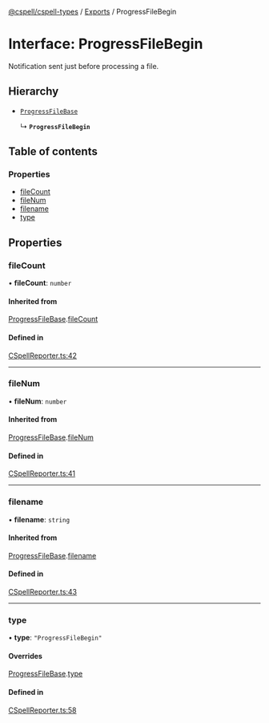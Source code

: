 [@cspell/cspell-types](../README.md) / [Exports](../modules.md) / ProgressFileBegin

# Interface: ProgressFileBegin

Notification sent just before processing a file.

## Hierarchy

- [`ProgressFileBase`](ProgressFileBase.md)

  ↳ **`ProgressFileBegin`**

## Table of contents

### Properties

- [fileCount](ProgressFileBegin.md#filecount)
- [fileNum](ProgressFileBegin.md#filenum)
- [filename](ProgressFileBegin.md#filename)
- [type](ProgressFileBegin.md#type)

## Properties

### fileCount

• **fileCount**: `number`

#### Inherited from

[ProgressFileBase](ProgressFileBase.md).[fileCount](ProgressFileBase.md#filecount)

#### Defined in

[CSpellReporter.ts:42](https://github.com/streetsidesoftware/cspell/blob/46c1e4f/packages/cspell-types/src/CSpellReporter.ts#L42)

___

### fileNum

• **fileNum**: `number`

#### Inherited from

[ProgressFileBase](ProgressFileBase.md).[fileNum](ProgressFileBase.md#filenum)

#### Defined in

[CSpellReporter.ts:41](https://github.com/streetsidesoftware/cspell/blob/46c1e4f/packages/cspell-types/src/CSpellReporter.ts#L41)

___

### filename

• **filename**: `string`

#### Inherited from

[ProgressFileBase](ProgressFileBase.md).[filename](ProgressFileBase.md#filename)

#### Defined in

[CSpellReporter.ts:43](https://github.com/streetsidesoftware/cspell/blob/46c1e4f/packages/cspell-types/src/CSpellReporter.ts#L43)

___

### type

• **type**: ``"ProgressFileBegin"``

#### Overrides

[ProgressFileBase](ProgressFileBase.md).[type](ProgressFileBase.md#type)

#### Defined in

[CSpellReporter.ts:58](https://github.com/streetsidesoftware/cspell/blob/46c1e4f/packages/cspell-types/src/CSpellReporter.ts#L58)
